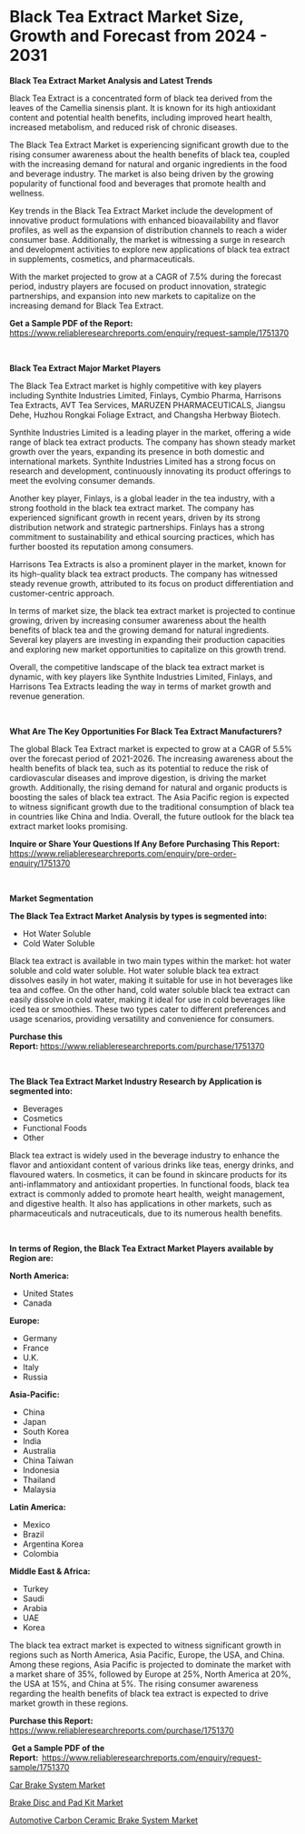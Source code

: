 <p><h1>Black Tea Extract Market Size, Growth and Forecast from 2024 - 2031</h1></p><p><strong>Black Tea Extract Market Analysis and Latest Trends</strong></p>
<p><p>Black Tea Extract is a concentrated form of black tea derived from the leaves of the Camellia sinensis plant. It is known for its high antioxidant content and potential health benefits, including improved heart health, increased metabolism, and reduced risk of chronic diseases.</p><p>The Black Tea Extract Market is experiencing significant growth due to the rising consumer awareness about the health benefits of black tea, coupled with the increasing demand for natural and organic ingredients in the food and beverage industry. The market is also being driven by the growing popularity of functional food and beverages that promote health and wellness.</p><p>Key trends in the Black Tea Extract Market include the development of innovative product formulations with enhanced bioavailability and flavor profiles, as well as the expansion of distribution channels to reach a wider consumer base. Additionally, the market is witnessing a surge in research and development activities to explore new applications of black tea extract in supplements, cosmetics, and pharmaceuticals.</p><p>With the market projected to grow at a CAGR of 7.5% during the forecast period, industry players are focused on product innovation, strategic partnerships, and expansion into new markets to capitalize on the increasing demand for Black Tea Extract.</p></p>
<p><strong>Get a Sample PDF of the Report:&nbsp;</strong> <a href="https://www.reliableresearchreports.com/enquiry/request-sample/1751370">https://www.reliableresearchreports.com/enquiry/request-sample/1751370</a></p>
<p>&nbsp;</p>
<p><strong>Black Tea Extract Major Market Players</strong></p>
<p><p>The Black Tea Extract market is highly competitive with key players including Synthite Industries Limited, Finlays, Cymbio Pharma, Harrisons Tea Extracts, AVT Tea Services, MARUZEN PHARMACEUTICALS, Jiangsu Dehe, Huzhou Rongkai Foliage Extract, and Changsha Herbway Biotech.</p><p>Synthite Industries Limited is a leading player in the market, offering a wide range of black tea extract products. The company has shown steady market growth over the years, expanding its presence in both domestic and international markets. Synthite Industries Limited has a strong focus on research and development, continuously innovating its product offerings to meet the evolving consumer demands.</p><p>Another key player, Finlays, is a global leader in the tea industry, with a strong foothold in the black tea extract market. The company has experienced significant growth in recent years, driven by its strong distribution network and strategic partnerships. Finlays has a strong commitment to sustainability and ethical sourcing practices, which has further boosted its reputation among consumers.</p><p>Harrisons Tea Extracts is also a prominent player in the market, known for its high-quality black tea extract products. The company has witnessed steady revenue growth, attributed to its focus on product differentiation and customer-centric approach.</p><p>In terms of market size, the black tea extract market is projected to continue growing, driven by increasing consumer awareness about the health benefits of black tea and the growing demand for natural ingredients. Several key players are investing in expanding their production capacities and exploring new market opportunities to capitalize on this growth trend.</p><p>Overall, the competitive landscape of the black tea extract market is dynamic, with key players like Synthite Industries Limited, Finlays, and Harrisons Tea Extracts leading the way in terms of market growth and revenue generation.</p></p>
<p>&nbsp;</p>
<p><strong>What Are The Key Opportunities For Black Tea Extract Manufacturers?</strong></p>
<p><p>The global Black Tea Extract market is expected to grow at a CAGR of 5.5% over the forecast period of 2021-2026. The increasing awareness about the health benefits of black tea, such as its potential to reduce the risk of cardiovascular diseases and improve digestion, is driving the market growth. Additionally, the rising demand for natural and organic products is boosting the sales of black tea extract. The Asia Pacific region is expected to witness significant growth due to the traditional consumption of black tea in countries like China and India. Overall, the future outlook for the black tea extract market looks promising.</p></p>
<p><strong>Inquire or Share Your Questions If Any Before Purchasing This Report:</strong> <a href="https://www.reliableresearchreports.com/enquiry/pre-order-enquiry/1751370">https://www.reliableresearchreports.com/enquiry/pre-order-enquiry/1751370</a></p>
<p>&nbsp;</p>
<p><strong>Market Segmentation</strong></p>
<p><strong>The Black Tea Extract Market Analysis by types is segmented into:</strong></p>
<p><ul><li>Hot Water Soluble</li><li>Cold Water Soluble</li></ul></p>
<p><p>Black tea extract is available in two main types within the market: hot water soluble and cold water soluble. Hot water soluble black tea extract dissolves easily in hot water, making it suitable for use in hot beverages like tea and coffee. On the other hand, cold water soluble black tea extract can easily dissolve in cold water, making it ideal for use in cold beverages like iced tea or smoothies. These two types cater to different preferences and usage scenarios, providing versatility and convenience for consumers.</p></p>
<p><strong>Purchase this Report:&nbsp;</strong><a href="https://www.reliableresearchreports.com/purchase/1751370">https://www.reliableresearchreports.com/purchase/1751370</a></p>
<p>&nbsp;</p>
<p><strong>The Black Tea Extract Market Industry Research by Application is segmented into:</strong></p>
<p><ul><li>Beverages</li><li>Cosmetics</li><li>Functional Foods</li><li>Other</li></ul></p>
<p><p>Black tea extract is widely used in the beverage industry to enhance the flavor and antioxidant content of various drinks like teas, energy drinks, and flavoured waters. In cosmetics, it can be found in skincare products for its anti-inflammatory and antioxidant properties. In functional foods, black tea extract is commonly added to promote heart health, weight management, and digestive health. It also has applications in other markets, such as pharmaceuticals and nutraceuticals, due to its numerous health benefits.</p></p>
<p>&nbsp;</p>
<p><strong>In terms of Region, the Black Tea Extract Market Players available by Region are:</strong></p>
<p>
    <p> <strong> North America: </strong>
        <ul>
            <li>United States</li>
            <li>Canada</li>
        </ul>
        </p> 
    <p> <strong> Europe: </strong>
        <ul>
            <li>Germany</li>
            <li>France</li>
            <li>U.K.</li>
            <li>Italy</li>
            <li>Russia</li>
        </ul>
        </p> 
    <p> <strong> Asia-Pacific: </strong>
        <ul>
            <li>China</li>
            <li>Japan</li>
            <li>South Korea</li>
            <li>India</li>
            <li>Australia</li>
            <li>China Taiwan</li>
            <li>Indonesia</li>
            <li>Thailand</li>
            <li>Malaysia</li>
        </ul>
        </p> 
    <p> <strong> Latin America: </strong>
        <ul>
            <li>Mexico</li>
            <li>Brazil</li>
            <li>Argentina Korea</li>
            <li>Colombia</li>
        </ul>
        </p> 
    <p> <strong> Middle East & Africa: </strong>
        <ul>
            <li>Turkey</li>
            <li>Saudi</li>
            <li>Arabia</li>
            <li>UAE</li>
            <li>Korea</li>
        </ul>
    </p>
    </p>
<p><p>The black tea extract market is expected to witness significant growth in regions such as North America, Asia Pacific, Europe, the USA, and China. Among these regions, Asia Pacific is projected to dominate the market with a market share of 35%, followed by Europe at 25%, North America at 20%, the USA at 15%, and China at 5%. The rising consumer awareness regarding the health benefits of black tea extract is expected to drive market growth in these regions.</p></p>
<p><strong>Purchase this Report: </strong><a href="https://www.reliableresearchreports.com/purchase/1751370">https://www.reliableresearchreports.com/purchase/1751370</a></p>
<p>&nbsp;<strong>Get a Sample PDF of the Report:&nbsp;&nbsp;</strong><a href="https://www.reliableresearchreports.com/enquiry/request-sample/1751370">https://www.reliableresearchreports.com/enquiry/request-sample/1751370</a></p>
<p><strong></strong></p>
<p><p><a href="https://view.publitas.com/reportprime-1/car-brake-system-market-size-focuses-on-market-dynamics-in-depth-analysis-and-future-projections-of-its-market-forecasted-for-period-from-2023-to-2030/">Car Brake System Market</a></p><p><a href="https://view.publitas.com/reportprime-1/brake-disc-and-pad-kit-market-size-share-trends-analysis-report-by-material-by-type-by-end-user-by-region-and-segment-forecasts-2023-2030/">Brake Disc and Pad Kit Market</a></p><p><a href="https://view.publitas.com/reportprime-1/global-automotive-carbon-ceramic-brake-system-market-size-and-market-trends-insights-and-projections-from-2023-to-2030/">Automotive Carbon Ceramic Brake System Market</a></p></p>